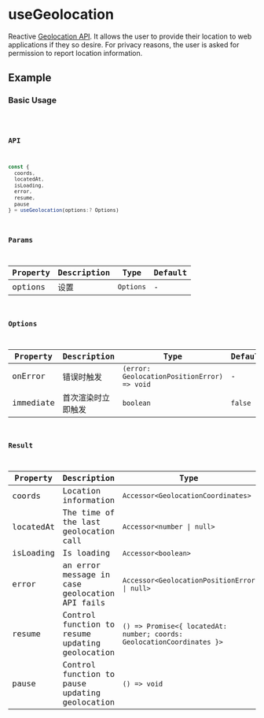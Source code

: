 # useGeolocation

Reactive [Geolocation API](https://developer.mozilla.org/en-US/docs/Web/API/Geolocation_API). 
It allows the user to provide their location to web applications if they so desire. 
For privacy reasons, the user is asked for permission to report location information.

## Example

### Basic Usage

<code src="./demo/demo1.tsx" />

### API

```typescript
const {
  coords,
  locatedAt,
  isLoading,
  error,
  resume,
  pause
} = useGeolocation(options:? Options)
```

### Params

| Property | Description | Type       | Default |
| -------- | ----------- | ---------- | ------- |
| options  | 设置        | `Options`  | -       |

### Options

| Property  | Description        | Type                                        | Default  |
| --------- | ------------------ | ------------------------------------------- | -------- |
| onError   | 错误时触发         | `(error: GeolocationPositionError) => void` | -        |
| immediate | 首次渲染时立即触发 | `boolean`                                   | `false`  |

### Result

| Property        | Description                                     | Type                               |
| --------------- | ----------------------------------------------- | ---------------------------------- |
| coords          | Location information                            | `Accessor<GeolocationCoordinates>` |
| locatedAt       | The time of the last geolocation call           | `Accessor<number \| null>`         |
| isLoading       | Is loading                                      | `Accessor<boolean>`                |
| error           | an error message in case geolocation API fails  | `Accessor<GeolocationPositionError \| null>` |
| resume          | Control function to resume updating geolocation | `() => Promise<{ locatedAt: number; coords: GeolocationCoordinates }>` |
| pause           | Control function to pause updating geolocation  | `() => void`                       |
